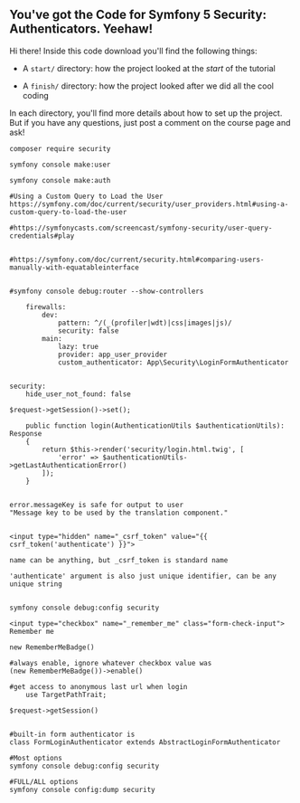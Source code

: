 ## You've got the Code for Symfony 5 Security: Authenticators. Yeehaw!

Hi there! Inside this code download you'll find the following things:

* A `start/` directory: how the project looked at the *start* of the tutorial

* A `finish/` directory: how the project looked after we did all the cool coding

In each directory, you'll find more details about how to set up the project.
But if you have any questions, just post a comment on the course page and
ask!

```
composer require security

symfony console make:user

symfony console make:auth

#Using a Custom Query to Load the User
https://symfony.com/doc/current/security/user_providers.html#using-a-custom-query-to-load-the-user

#https://symfonycasts.com/screencast/symfony-security/user-query-credentials#play


#https://symfony.com/doc/current/security.html#comparing-users-manually-with-equatableinterface


#symfony console debug:router --show-controllers

    firewalls:
        dev:
            pattern: ^/(_(profiler|wdt)|css|images|js)/
            security: false
        main:
            lazy: true
            provider: app_user_provider
            custom_authenticator: App\Security\LoginFormAuthenticator


security:
    hide_user_not_found: false            

$request->getSession()->set();

    public function login(AuthenticationUtils $authenticationUtils): Response
    {
        return $this->render('security/login.html.twig', [
            'error' => $authenticationUtils->getLastAuthenticationError()
        ]);
    }


error.messageKey is safe for output to user    
"Message key to be used by the translation component."


<input type="hidden" name="_csrf_token" value="{{ csrf_token('authenticate') }}">

name can be anything, but _csrf_token is standard name

'authenticate' argument is also just unique identifier, can be any unique string


symfony console debug:config security

<input type="checkbox" name="_remember_me" class="form-check-input"> Remember me

new RememberMeBadge()

#always enable, ignore whatever checkbox value was
(new RememberMeBadge())->enable()

#get access to anonymous last url when login
    use TargetPathTrait;

$request->getSession()


#built-in form authenticator is
class FormLoginAuthenticator extends AbstractLoginFormAuthenticator

#Most options
symfony console debug:config security

#FULL/ALL options
symfony console config:dump security


```